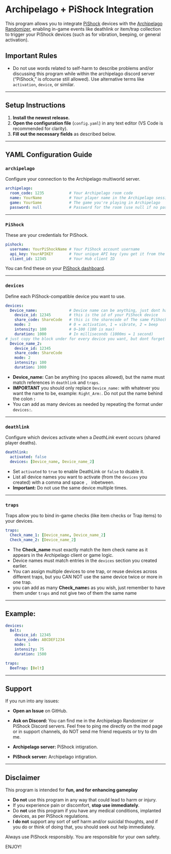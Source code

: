 # Archipelago + PiShock Integration

This program allows you to integrate [PiShock](https://pishock.com) devices with the [Archipelago Randomizer](https://archipelago.gg), enabling in-game events like deathlink or item/trap collection to trigger your PiShock devices (such as for vibration, beeping, or general activation).

## Important Rules

* Do not use words related to self-harm to describe problems and/or discussing this program while within the archipelago discord server (“PiShock,” is ofcourse still allowed). Use alternative terms like `activation`, `device`, or similar.

---

## Setup Instructions

1. **Install the newest release.**
2. **Open the configuration file** (`config.yaml`) in any text editor (VS Code is recommended for clarity).
3. **Fill out the necessary fields** as described below.

---

## YAML Configuration Guide

### `archipelago`

Configure your connection to the Archipelago multiworld server.

```yaml
archipelago:
  room_code: 1235           # Your Archipelago room code
  name: YourName            # Your player name in the Archipelago session
  game: YourGame            # The game you're playing in Archipelago
  password: null            # Password for the room (use null if no password)
```

---

### `PiShock`

These are your credentials for PiShock.

```yaml
pishock:
  username: YourPiShockName # Your PiShock account username
  api_key: YourAPIKEY       # Your unique API key (you get it from the website under "Account")
  client_id: 12345          # Your Hub client ID
```

You can find these on your [PiShock dashboard](https://pishock.com/#/login).

---

### `devices`

Define each PiShock-compatible device you want to use.

```yaml
devices:
  Device_name:              # Device name can be anything, just dont have spaces
    device_id: 12345        # this is the id of your PiShock device
    share_code: ShareCode   # this is the sharecode of The same PiShock device
    mode: 2                 # 0 = activation, 1 = vibrate, 2 = beep
    intensity: 100          # 0–100 (100 is max)
    duration: 1000          # In milliseconds (1000ms = 1 second)
# just copy the block under for every device you want, but dont forget the spaces.
  Device_name_2:            
    device_id: 12345        
    share_code: ShareCode   
    mode: 2                 
    intensity: 100          
    duration: 1000          
```

* **Device_name:** Can be anything (no spaces allowed), but the name must match references in `deathlink` and `traps`.
* **IMPORTANT** you should only replace `Device_name:` with whatever you want the name to be, example: `Right_Arm:`. Do not put the name behind the colon **:**
* You can add as many devices as needed by repeating the format under `devices:`.

---

### `deathlink`

Configure which devices activate when a *DeathLink* event occurs (shared player deaths).

```yaml
deathlink:
  activated: false               
  devices: [Device_name, Device_name_2]
```

* Set `activated` to `true` to enable DeathLink or `false` to dsable it.
* List all device names you want to activate (from the `devices` you created)  with a comma and space `, ` inbetween.
* **Important:** Do not use the same device multiple times.

---

### `traps`

Traps allow you to bind in-game checks (like item checks or Trap items) to your devices.

```yaml
traps:
  Check_name_1: [Device_name, Device_name_2]
  Check_name_2: [Device_name_2]
```

* The **Check_name** must exactly match the item check name as it appears in the Archipelago client or game logic.
* Device names must match entries in the `devices` section you created earlier.
* You can assign multiple devices to one trap, or reuse devices across different traps, but you CAN NOT use the same device twice or more in one trap.
* you can add as many **Check_name**s as you wish, just remember to have them under `traps` and not give two of them the same name

---

## Example:

```yaml
devices:
  Belt:
    device_id: 12345
    share_code: ABCDEF1234
    mode: 1
    intensity: 75
    duration: 1500
```

```yaml
traps:
  BeeTrap: [Belt]
```

---

## Support

If you run into any issues:

* **Open an Issue** on GitHub.
* **Ask on Discord:** You can find me in the Archipelago Randomizer or PiShock Discord servers. Feel free to ping me directly on the mod page or in support channels, do NOT send me friend requests or try to dm me.

* **Archipelago server:** PiShock intigration.
* **PiShock server:** Archipelago intigration. 

---

## Disclaimer

This program is intended for **fun, and for enhancing gameplay**

* **Do not** use this program in any way that could lead to harm or injury.
* If you experience pain or discomfort, **stop use immediately**.
* Do **not** use this program if you have any medical conditions, implanted devices, as per PiShock regulations.
* **I do not**  support any sort of self harm and/or suicidal thoughts, and if you do or think of doing that, you should seek out help immediately.

Always use PiShock responsibly. You are responsible for your own safety.

ENJOY!
